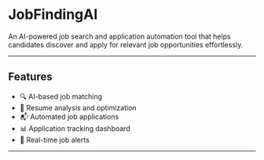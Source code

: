 # JobFindingAI

An AI-powered job search and application automation tool that helps candidates discover and apply for relevant job opportunities effortlessly.

---

## Features

- 🔍 AI-based job matching  
- 📝 Resume analysis and optimization  
- 📬 Automated job applications  
- 📊 Application tracking dashboard  
- 🔔 Real-time job alerts

---